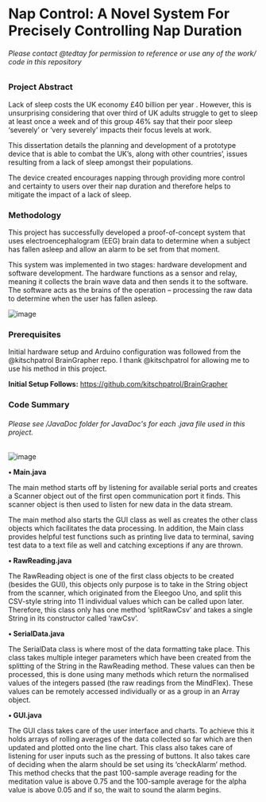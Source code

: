 # Nap Control: A Novel System For Precisely Controlling Nap Duration
###### Please contact @tedtay for permission to reference or use any of the work/ code in this repository 
### Project Abstract

Lack of sleep costs the UK economy £40 billion per year . However, this is unsurprising considering
that over third of UK adults struggle to get to sleep at least once a week and of this group 46% say that
their poor sleep ‘severely’ or ‘very severely’ impacts their focus levels at work.

This dissertation details the planning and development of a prototype device that is able to combat the UK’s, along with other countries’, issues resulting from a lack of sleep amongst their populations.

The device created encourages napping through providing more control and certainty to users
over their nap duration and therefore helps to mitigate the impact of a lack of sleep.

### Methodology
This project has successfully developed a proof-of-concept system that uses electroencephalogram
(EEG) brain data to determine when a subject has fallen asleep and allow an alarm to be set from
that moment. 

This system was implemented in two stages: hardware development and software
development. The hardware functions as a sensor and relay, meaning it collects the brain wave data and
then sends it to the software. The software acts as the brains of the operation – processing the raw data
to determine when the user has fallen asleep.

![image](https://user-images.githubusercontent.com/56178841/136786960-ea117beb-d001-446e-bb00-0ac347a778ac.png)

### Prerequisites

Initial hardware setup and Arduino configuration was followed from the @kitschpatrol BrainGrapher repo. I thank @kitschpatrol for allowing me to use his method in this project.

**Initial Setup Follows:** https://github.com/kitschpatrol/BrainGrapher

### Code Summary
###### Please see /JavaDoc folder for JavaDoc's for each .java file used in this project.

![image](https://user-images.githubusercontent.com/56178841/136788336-6cd4fae4-0391-46ba-b20b-e008f375b094.png)

**• Main.java**

The main method starts off by listening for available serial ports and creates a Scanner object out
of the first open communication port it finds. This scanner object is then used to listen for new
data in the data stream.

The main method also starts the GUI class as well as creates the other class objects which
facilitates the data processing. In addition, the Main class provides helpful test functions such as 
printing live data to terminal, saving test data to a text file as well and catching exceptions if any
are thrown.

**• RawReading.java**

The RawReading object is one of the first class objects to be created (besides the GUI), this objects
only purpose is to take in the String object from the scanner, which originated from the Eleegoo
Uno, and split this CSV-style string into 11 individual values which can be called upon later.
Therefore, this class only has one method ‘splitRawCsv’ and takes a single String in its constructor
called ‘rawCsv’.

**• SerialData.java**

The SerialData class is where most of the data formatting take place. This class takes multiple
integer parameters which have been created from the splitting of the String in the RawReading
method. These values can then be processed, this is done using many methods which return the
normalised values of the integers passed (the raw readings from the MindFlex). These values can
be remotely accessed individually or as a group in an Array object.

**• GUI.java**

The GUI class takes care of the user interface and charts. To achieve this it holds arrays of rolling
averages of the data collected so far which are then updated and plotted onto the line chart. This
class also takes care of listening for user inputs such as the pressing of buttons. It also takes care
of deciding when the alarm should be set using its ‘checkAlarm’ method. This method checks that
the past 100-sample average reading for the meditation value is above 0.75 and the 100-sample
average for the alpha value is above 0.05 and if so, the wait to sound the alarm begins.
